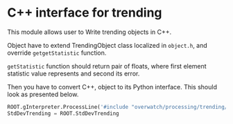 # C++ interface for trending

This module allows user to Write trending objects in C++. 

Object have to extend TrendingObject class localized in `object.h`, and override `getgetStatistic` function.

`getStatistic` function should return pair of floats, where first element statistic value represents and second its error.

Then you have to convert C++, object to its Python interface. This should look as presented below.

```python
ROOT.gInterpreter.ProcessLine('#include "overwatch/processing/trending/objects_cpp/stdDev.h"')
StdDevTrending = ROOT.StdDevTrending
```